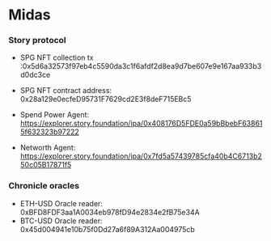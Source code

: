 # Midas

### Story protocol
- SPG NFT collection tx :0x5d6a32573f97eb4c5590da3c1f6afdf2d8ea9d7be607e9e167aa933b3d0dc3ce
- SPG NFT contract address: 0x28a129e0ecfeD95731F7629cd2E3f8deF715EBc5


- Spend Power Agent: https://explorer.story.foundation/ipa/0x408176D5FDE0a59bBbebF638615f632323b97222
- Networth Agent: https://explorer.story.foundation/ipa/0x7fd5a57439785cfa40b4C6713b250c05B17871f5


### Chronicle oracles
- ETH-USD Oracle reader: 0xBFD8FDF3aa1A0034eb978fD94e2834e2fB75e34A
- BTC-USD Oracle reader: 0x45d004941e10b75f0Dd27a6f89A312Aa004975cb
